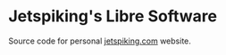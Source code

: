 # Jetspiking's Libre Software
Source code for personal [jetspiking.com](https://jetspiking.com) website.
